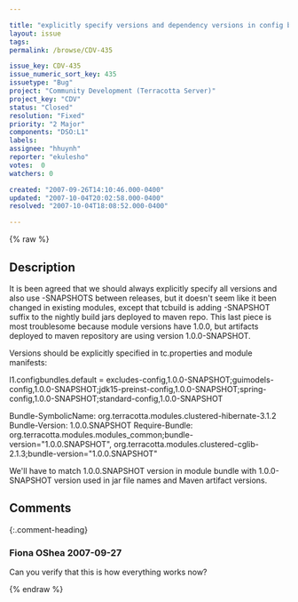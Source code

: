 ```yaml
---

title: "explicitly specify versions and dependency versions in config bundles"
layout: issue
tags: 
permalink: /browse/CDV-435

issue_key: CDV-435
issue_numeric_sort_key: 435
issuetype: "Bug"
project: "Community Development (Terracotta Server)"
project_key: "CDV"
status: "Closed"
resolution: "Fixed"
priority: "2 Major"
components: "DSO:L1"
labels: 
assignee: "hhuynh"
reporter: "ekulesho"
votes:  0
watchers: 0

created: "2007-09-26T14:10:46.000-0400"
updated: "2007-10-04T20:02:58.000-0400"
resolved: "2007-10-04T18:08:52.000-0400"

---
```




{% raw %}



## Description

<div markdown="1" class="description">

It is been agreed that we should always explicitly specify all versions and also use -SNAPSHOTS between releases, but it doesn't seem like it been changed in existing modules, except that tcbuild is adding -SNAPSHOT suffix to the nightly build jars deployed to maven repo. This last piece is most troublesome because module versions have 1.0.0, but artifacts deployed to maven repository are using version 1.0.0-SNAPSHOT.

Versions should be explicitly specified in tc.properties and module manifests:

l1.configbundles.default = excludes-config,1.0.0-SNAPSHOT;guimodels-config,1.0.0-SNAPSHOT;jdk15-preinst-config,1.0.0-SNAPSHOT;spring-config,1.0.0-SNAPSHOT;standard-config,1.0.0-SNAPSHOT

 Bundle-SymbolicName: org.terracotta.modules.clustered-hibernate-3.1.2
 Bundle-Version: 1.0.0.SNAPSHOT
 Require-Bundle: org.terracotta.modules.modules\_common;bundle-version="1.0.0.SNAPSHOT",
    org.terracotta.modules.clustered-cglib-2.1.3;bundle-version="1.0.0.SNAPSHOT" 

We'll have to match 1.0.0.SNAPSHOT version in module bundle with 1.0.0-SNAPSHOT version used in jar file names and Maven artifact versions.

</div>

## Comments


{:.comment-heading}
### **Fiona OShea** <span class="date">2007-09-27</span>

<div markdown="1" class="comment">

Can you verify that this is how everything works now?

</div>



{% endraw %}
